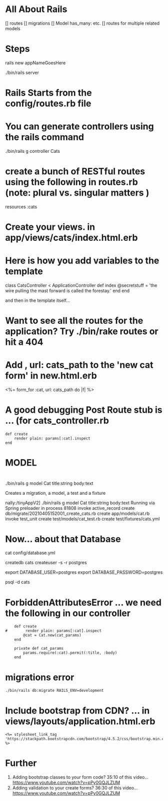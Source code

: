# All About Rails

[] routes
[] migrations
[] Model has_many: etc.
[] routes for multiple related models

# Steps

rails new appNameGoesHere

./bin/rails server 

# Rails Starts from the config/routes.rb file

# You can generate controllers using the rails command

./bin/rails g controller Cats


# create a bunch of RESTful routes using the following in routes.rb (note: plural vs. singular matters )

  resources :cats

# Create your views. in app/views/cats/index.html.erb

# Here is how you add variables to the template

class CatsController < ApplicationController
    def index
        @secretstuff = 'the wire pulling the mast forward is called the forestay.'
    end
end

and then in the template itself...

# Want to see all the routes for the application? Try ./bin/rake routes or hit a 404

# Add , url: cats_path to the 'new cat form' in new.html.erb

<%= form_for :cat, url: cats_path do |f| %>

# A good debugging Post Route stub is ... (for cats_controller.rb

    def create
        render plain: params[:cat].inspect
    end

#
# MODEL
#

./bin/rails g model Cat title:string body:text

Creates a migration, a model, a test and a fixture

nally:/tinyAppV2] ./bin/rails g model Cat title:string body:text
Running via Spring preloader in process 81808
      invoke  active_record
      create    db/migrate/20210405152001_create_cats.rb
      create    app/models/cat.rb
      invoke    test_unit
      create      test/models/cat_test.rb
      create      test/fixtures/cats.yml

# Now... about that Database

cat config/database.yml

createdb cats
createuser -s -r postgres

export DATABASE_USER=postgres
export DATABASE_PASSWORD=postgres

psql -d cats

# ForbiddenAttributesError ... we need the following in our controller

```
    def create
#        render plain: params[:cat].inspect
        @cat = Cat.new(cat_params)
    end

    private def cat_params
        params.require(:cat).permit(:title, :body)
    end
```

# migrations error

```
./bin/rails db:migrate RAILS_ENV=development
```

# Include bootstrap from CDN? ... in views/layouts/application.html.erb

```
<%= stylesheet_link_tag  'https://stackpath.bootstrapcdn.com/bootstrap/4.5.2/css/bootstrap.min.css' %>
```

# Further

1. Adding bootstrap classes to your form code? 35:10 of this video... https://www.youtube.com/watch?v=pPy0GQJLZUM
1. Adding validation to your create forms? 36:30 of this video... https://www.youtube.com/watch?v=pPy0GQJLZUM
